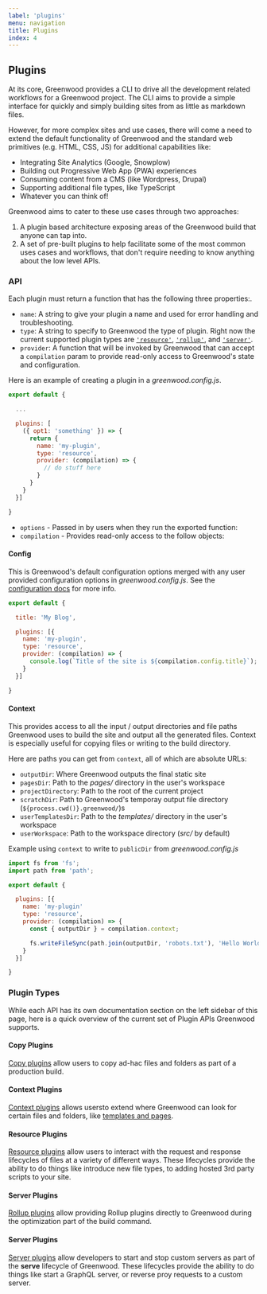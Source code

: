 ```yaml
---
label: 'plugins'
menu: navigation
title: Plugins
index: 4
---
```


## Plugins

At its core, Greenwood provides a CLI to drive all the development related workflows for a Greenwood project.  The CLI aims to provide a simple interface for quickly and simply building sites from as little as markdown files.

However, for more complex sites and use cases, there will come a need to extend the default functionality of Greenwood and the standard web primitives (e.g. HTML, CSS, JS) for additional capabilities like:
- Integrating Site Analytics (Google, Snowplow)
- Building out Progressive Web App (PWA) experiences
- Consuming content from a CMS (like Wordpress, Drupal)
- Supporting additional file types, like TypeScript
- Whatever you can think of!

Greenwood aims to cater to these use cases through two approaches:
1. A plugin based architecture exposing areas of the Greenwood build that anyone can tap into.
1. A set of pre-built plugins to help facilitate some of the most common uses cases and workflows, that don't require needing to know anything about the low level APIs.


### API
Each plugin must return a function that has the following three properties:.
- `name`: A string to give your plugin a name and used for error handling and troubleshooting.
- `type`: A string to specify to Greenwood the type of plugin.  Right now the current supported plugin types are [`'resource'`](/plugins/resource/), [`'rollup'`](/plugins/rollup/), and [`'server'`](/plugins/server/).
- `provider`: A function that will be invoked by Greenwood that can accept a `compilation` param to provide read-only access to Greenwood's state and configuration.

Here is an example of creating a plugin in a _greenwood.config.js_.
```javascript
export default {

  ...

  plugins: [
    ({ opt1: 'something' }) => {
      return {
        name: 'my-plugin',
        type: 'resource',
        provider: (compilation) => {
          // do stuff here
        }
      }
    }
  }]

}
```
- `options` - Passed in by users when they run the exported function:
- `compilation` - Provides read-only access to the follow objects:

#### Config
This is Greenwood's default configuration options merged with any user provided configuration options in _greenwood.config.js_.  See the [configuration docs](/docs/configuration/) for more info.

```javascript
export default {

  title: 'My Blog',

  plugins: [{
    name: 'my-plugin',
    type: 'resource',
    provider: (compilation) => {
      console.log(`Title of the site is ${compilation.config.title}`);  // My Blog
    }
  }]

}
```

#### Context
This provides access to all the input / output directories and file paths Greenwood uses to build the site and output all the generated files.  Context is especially useful for copying files or writing to the build directory.

Here are paths you can get from `context`, all of which are absolute URLs:

- `outputDir`: Where Greenwood outputs the final static site
- `pagesDir`: Path to the _pages/_ directory in the user's workspace
- `projectDirectory`: Path to the root of the current project
- `scratchDir`: Path to Greenwood's temporay output file directory (`${process.cwd()}.greenwood/`)s
- `userTemplatesDir`: Path to the _templates/_ directory in the user's workspace
- `userWorkspace`: Path to the workspace directory (_src/_ by default)


Example using `context` to write to `publicDir` from _greenwood.config.js_
```javascript
import fs from 'fs';
import path from 'path';

export default {

  plugins: [{
    name: 'my-plugin'
    type: 'resource',
    provider: (compilation) => {
      const { outputDir } = compilation.context;

      fs.writeFileSync(path.join(outputDir, 'robots.txt'), 'Hello World!');
    }
  }]

}
```

### Plugin Types
While each API has its own documentation section on the left sidebar of this page, here is a quick overview of the current set of Plugin APIs Greenwood supports.

#### Copy Plugins
[Copy plugins](/plugins/copy/) allow users to copy ad-hac files and folders as part of a production build.

#### Context Plugins
[Context plugins](/plugins/context/) allows usersto extend where Greenwood can look for certain files and folders, like [templates and pages](/docs/layouts/).

#### Resource Plugins
[Resource plugins](/plugins/resource/) allow users to interact with the request and response lifecycles of files at a variety of different ways.  These lifecycles provide the ability to do things like introduce new file types, to adding hosted 3rd party scripts to your site.

#### Server Plugins
[Rollup plugins](/plugins/rollup/) allow providing Rollup plugins directly to Greenwood during the optimization part of the build command.

#### Server Plugins
[Server plugins](/plugins/server/) allow developers to start and stop custom servers as part of the **serve** lifecycle of Greenwood.  These lifecycles provide the ability to do things like start a GraphQL server, or reverse proy requests to a custom server.